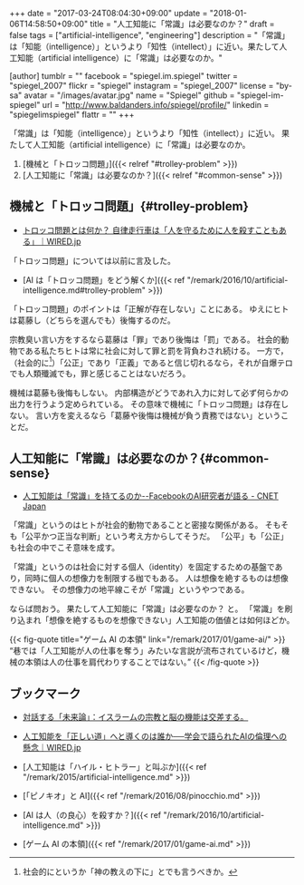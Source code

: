 +++
date = "2017-03-24T08:04:30+09:00"
update = "2018-01-06T14:58:50+09:00"
title = "人工知能に「常識」は必要なのか？"
draft = false
tags = ["artificial-intelligence", "engineering"]
description = "「常識」は「知能（intelligence）」というより「知性（intellect）」に近い。果たして人工知能（artificial intelligence）に「常識」は必要なのか。"

[author]
  tumblr = ""
  facebook = "spiegel.im.spiegel"
  twitter = "spiegel_2007"
  flickr = "spiegel"
  instagram = "spiegel_2007"
  license = "by-sa"
  avatar = "/images/avatar.jpg"
  name = "Spiegel"
  github = "spiegel-im-spiegel"
  url = "http://www.baldanders.info/spiegel/profile/"
  linkedin = "spiegelimspiegel"
  flattr = ""
+++

「常識」は「知能（intelligence）」というより「知性（intellect）」に近い。
果たして人工知能（artificial intelligence）に「常識」は必要なのか。

1. [機械と「トロッコ問題」]({{< relref "#trolley-problem" >}})
1. [人工知能に「常識」は必要なのか？]({{< relref "#common-sense" >}})

## 機械と「トロッコ問題」{#trolley-problem}

- [トロッコ問題とは何か？ 自律走行車は「人を守るために人を殺すこともある」｜WIRED.jp](http://wired.jp/2017/03/20/robocars-will-sometimes-kill/)

「トロッコ問題」については以前に言及した。

- [AI は「トロッコ問題」をどう解くか]({{< ref "/remark/2016/10/artificial-intelligence.md#trolley-problem" >}})

「トロッコ問題」のポイントは「正解が存在しない」ことにある。
ゆえにヒトは葛藤し（どちらを選んでも）後悔するのだ。

宗教臭い言い方をするなら葛藤は「罪」であり後悔は「罰」である。
社会的動物である私たちヒトは常に社会に対して罪と罰を背負わされ続ける。
一方で，（社会的に[^g1]）「公正」であり「正義」であると信じ切れるなら，それが自爆テロでも人類殲滅でも，罪と感じることはないだろう。

[^g1]: 社会的にというか「神の教えの下に」とでも言うべきか。

機械は葛藤も後悔もしない。
内部構造がどうであれ入力に対して必ず何らかの出力を行うよう定められている。
その意味で機械に「トロッコ問題」は存在しない。
言い方を変えるなら「葛藤や後悔は機械が負う責務ではない」ということだ。

## 人工知能に「常識」は必要なのか？{#common-sense}

- [人工知能は「常識」を持てるのか--FacebookのAI研究者が語る - CNET Japan](https://japan.cnet.com/article/35098179/)

「常識」というのはヒトが社会的動物であることと密接な関係がある。
そもそも「公平かつ正当な判断」という考え方からしてそうだ。
「公平」も「公正」も社会の中でこそ意味を成す。

「常識」というのは社会に対する個人（identity）を固定するための基盤であり，同時に個人の想像力を制限する枷でもある。
人は想像を絶するものは想像できない。
その想像力の地平線こそが「常識」というやつである。

ならば問おう。
果たして人工知能に「常識」は必要なのか？ と。
「常識」を刷り込まれ「想像を絶するものを想像できない」人工知能の価値とは如何ほどか。

{{< fig-quote title="ゲーム AI の本領" link="/remark/2017/01/game-ai/" >}}
<q>巷では「人工知能が人の仕事を奪う」みたいな言説が流布されているけど，機械の本領は人の仕事を肩代わりすることではない。</q>
{{< /fig-quote >}}

## ブックマーク

- [対話する「未来論」：イスラームの宗教と脳の機能は交差する。](http://30th.rcast.u-tokyo.ac.jp/future/future01.html)
- [人工知能を「正しい道」へと導くのは誰か──学会で語られたAIの倫理への懸念｜WIRED.jp](https://wired.jp/2018/01/04/ai-seeks-an-ethical-conscience/)

- [人工知能は「ハイル・ヒトラー」と叫ぶか]({{< ref "/remark/2015/artificial-intelligence.md" >}})
- [「ピノキオ」と AI]({{< ref "/remark/2016/08/pinocchio.md" >}})
- [AI は人（の良心）を殺すか？]({{< ref "/remark/2016/10/artificial-intelligence.md" >}})
- [ゲーム AI の本領]({{< ref "/remark/2017/01/game-ai.md" >}})
